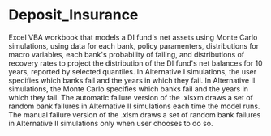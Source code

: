 # Deposit_Insurance
Excel VBA workbook that models a DI fund's net assets using Monte Carlo simulations, using data for each bank, policy paramenters, distributions for
macro variables, each bank's probability of failing, and distributions of recovery rates to project the distribution of the DI fund's net balances for
10 years, reported by selected quantiles.
In Alternative I simulations, the user specifies which banks fail and the years in which they fail.
In Alternative II simulations, the Monte Carlo specifies which banks fail and the years in which they fail. 
The automatic failure version of the .xlsxm draws a set of random bank failures in Alternative II simulations each time the model runs.
The manual failure version of the .xlsm draws a set of random bank failures in Alternative II simulations only when user chooses to do so.
